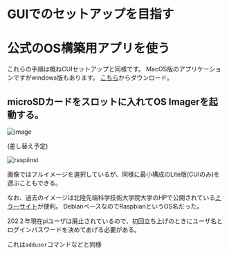# GUIでのセットアップを目指す

# 公式のOS構築用アプリを使う

これらの手順は概ねCUIセットアップと同様です。
MacOS版のアプリケーションですがwindows版もあります。
[こちら](https://www.raspberrypi.org/software/)からダウンロード。

## microSDカードをスロットに入れてOS Imagerを起動する。

![image](https://user-images.githubusercontent.com/51439199/129349673-a0ebd82b-22e0-4f61-a002-55e78c9ae404.png)


(差し替え予定)


![raspiinst](https://user-images.githubusercontent.com/51439199/129433219-50d49b3b-7ae0-4b74-8a56-4e83817a5dd4.gif)

画像ではフルイメージを選択しているが、同様に最小構成のLite版(CUIのみ)を選ぶこともできる。

なお、過去のイメージは北陸先端科学技術大学院大学のHPで公開されている[ミラーサイト](https://ftp.jaist.ac.jp/pub/raspberrypi/)が便利。
DebianベースなのでRaspbianというOS名だった。




202２年現在piユーザは廃止されているので、初回立ち上げのときにユーザ名とログインパスワードを決めてあげる必要がある。

これは`adduser`コマンドなどと同様
